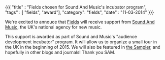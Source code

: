{{{
  "title" : "Fields chosen for Sound And Music's incubator program",
  "tags" : [ "fields", "award"],
  "category": "fields",
  "date" : "11-03-2014"
}}}

We're excited to annouce that [Fields](/projects) will receive support from [Sound And Music](http://soundandmusic.org), the UK's national agency for new music.

<!--more-->
This support is awarded as part of Sound and Music's "audience development incubator" program. It will allow us to organize a small tour in the UK in the beginning of 2015. We will also be featured in [the Sampler](http://soundandmusic.org/thesampler), and hopefully in other blogs and journals! Thank you SAM.

